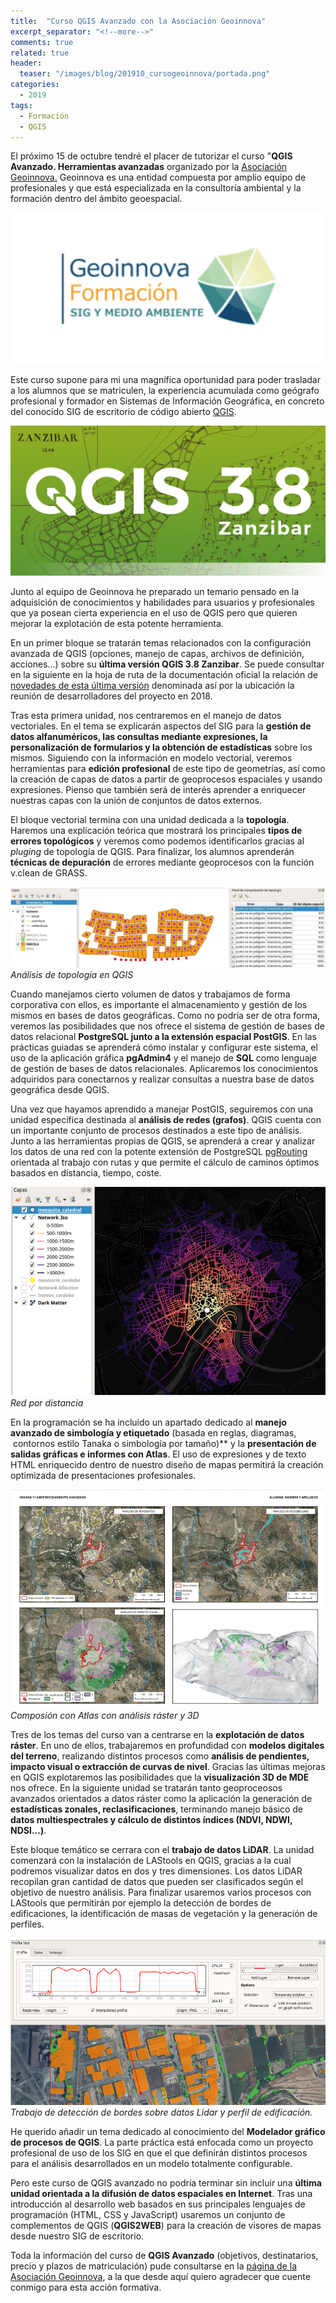 ```yaml
---
title:  "Curso QGIS Avanzado con la Asociación Geoinnova"
excerpt_separator: "<!--more-->"
comments: true
related: true
header:
  teaser: "/images/blog/201910_cursogeoinnova/portada.png" 
categories: 
  - 2019
tags:
  - Formación
  - QGIS
---
```



El próximo 15 de octubre tendré el placer de tutorizar el curso "**QGIS Avanzado. Herramientas avanzadas** organizado por la [Asociación Geoinnova.](https://geoinnova.org/) Geoinnova es una entidad compuesta por amplio equipo de profesionales y que está especializada en la consultoría ambiental y la formación dentro del ámbito geoespacial.

![html](/images/blog/201910_cursogeoinnova/GEOINNOVA.png)

Este curso supone para mi una magnífica oportunidad para poder trasladar a los alumnos que se matriculen, la experiencia acumulada como geógrafo profesional y formador en Sistemas de Información Geográfica, en concreto del conocido SIG de escritorio de código abierto [QGIS](https://www.qgis.org/es/site/).

![QGIS 3.8](/images/blog/201910_cursogeoinnova/qgis318.png)

Junto al equipo de Geoinnova he preparado un temario pensado en la adquisición de conocimientos y habilidades para usuarios y profesionales que ya posean cierta experiencia en el uso de QGIS pero que quieren mejorar la explotación de esta potente herramienta.

En un primer bloque se tratarán temas relacionados con la configuración avanzada de QGIS (opciones, manejo de capas, archivos de definición, acciones...) sobre su **última versión QGIS 3.8 Zanzibar**. Se puede consultar en la siguiente en la hoja de ruta de la documentación oficial la relación de [novedades de esta última versión](http://changelog.qgis.org/en/qgis/version/3.8/) denominada así por la ubicación la reunión de desarrolladores del proyecto en 2018.

Tras esta primera unidad, nos centraremos en el manejo de datos vectoriales. En el tema se explicarán aspectos del SIG para la **gestión de datos alfanuméricos, las consultas mediante expresiones, la personalización de formularios y la obtención de estadísticas** sobre los mismos. Siguiendo con la información en modelo vectorial, veremos herramientas para **edición profesional** de este tipo de geometrías, así como la creación de capas de datos a partir de geoprocesos espaciales y usando expresiones. Pienso que también será de interés aprender a enriquecer nuestras capas con la unión de conjuntos de datos externos. 

El bloque vectorial termina con una unidad dedicada a la **topología**. Haremos una explicación teórica que mostrará los principales **tipos de errores topológicos** y veremos como podemos identificarlos gracias al *pluging* de topología de QGIS. Para finalizar, los alumnos aprenderán **técnicas de depuración** de errores mediante geoprocesos con la función v.clean de GRASS.

![Topología](/images/blog/201910_cursogeoinnova/topologia.png)
*Análisis de topología en QGIS*

Cuando manejamos cierto volumen de datos y trabajamos de forma corporativa con ellos, es importante el almacenamiento y gestión de los mismos en bases de datos geográficas. Como no podría ser de otra forma, veremos las posibilidades que nos ofrece el sistema de gestión de bases de datos relacional **PostgreSQL junto a la extensión espacial PostGIS**. En las prácticas guiadas se aprenderá cómo instalar y configurar este sistema, el uso de la aplicación gráfica **pgAdmin4** y el manejo de **SQL** como lenguaje de gestión de bases de datos relacionales. Aplicaremos los conocimientos adquiridos para conectarnos y realizar consultas a nuestra base de datos geográfica desde QGIS.

Una vez que hayamos aprendido a manejar PostGIS, seguiremos con una unidad específica destinada al **análisis de redes (grafos)**. QGIS cuenta con un importante conjunto de procesos destinados a este tipo de análisis. Junto a las herramientas propias de QGIS, se aprenderá a crear y analizar los datos de una red con la potente extensión de PostgreSQL [pgRouting](https://pgrouting.org) orientada al trabajo con rutas y que permite el cálculo de caminos óptimos basados en distancia, tiempo, coste.

![red](/images/blog/201910_cursogeoinnova/red.png)
*Red por distancia*

En la programación se ha incluido un apartado dedicado al **manejo avanzado de simbología y etiquetado** (basada en reglas, diagramas,  contornos estilo Tanaka o simbología por tamaño)** y la **presentación de salidas gráficas e informes con  Atlas**. El uso de expresiones y de texto HTML enriquecido dentro de nuestro diseño de mapas permitirá la creación optimizada de presentaciones profesionales.

![atlas](/images/blog/201910_cursogeoinnova/atlas.png)
*Composión con Atlas con análisis ráster y 3D*

Tres de los temas del curso van a centrarse en la **explotación de datos ráster**. En uno de ellos, trabajaremos en profundidad con **modelos digitales del terreno**, realizando distintos procesos como **análisis de pendientes, impacto visual o extracción de curvas de nivel**. Gracias las últimas mejoras en QGIS explotaremos las posibilidades que la **visualización 3D de MDE** nos ofrece. En la siguiente unidad se tratarán tanto geoproceosos avanzados orientados a datos ráster como la aplicación la generación de **estadísticas zonales, reclasificaciones**, terminando manejo básico de **datos multiespectrales y cálculo de distintos índices (NDVI, NDWI, NDSI...)**. 

Este bloque temático se cerrara con el **trabajo de datos LiDAR**. La unidad comenzará con la instalación de LAStools en QGIS, gracias a la cual podremos visualizar datos en dos y tres dimensiones. Los datos LiDAR recopilan gran cantidad de datos que pueden ser clasificados según el objetivo de nuestro análisis. Para finalizar usaremos varios procesos con LAStools que permitirán por ejemplo la detección de bordes de edificaciones, la identificación de masas de vegetación y la generación de perfiles.

![lidar](/images/blog/201910_cursogeoinnova/lidar.png)
*Trabajo de detección de bordes sobre datos Lidar y perfil de edificación.*

He querido añadir un tema dedicado al conocimiento del **Modelador gráfico de procesos de QGIS**. La parte práctica está enfocada como un proyecto profesional de uso de los SIG en que el que definirán distintos procesos para el análisis desarrollados en un modelo totalmente configurable.

Pero este curso de QGIS avanzado no podría terminar sin incluir una **última unidad orientada a la difusión de datos espaciales en Internet**. Tras una introducción al desarrollo web basados en sus principales lenguajes de programación (HTML, CSS y JavaScript) usaremos un conjunto de complementos de QGIS (**QGIS2WEB**) para la creación de visores de mapas desde nuestro SIG de escritorio.

Toda la información del curso de **QGIS Avanzado** (objetivos, destinatarios, precio y plazos de matriculación) pude consultarse en la [página de la Asociación Geoinnova](https://geoinnova.org/cursos/curso-qgis-avanzado-online-certificado/), a la que desde aquí quiero agradecer que cuente conmigo para esta acción formativa.

